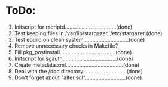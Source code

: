 # ToDo:
1. Initscript for rscriptd..................................(done)
2. Test keeping files in /var/lib/stargazer, /etc/stargazer.(done)
3. Test ebuild on clean system..............................(done)
4. Remove unnecessary checks in Makefile?
5. Fill pkg_postinstall.....................................(done)
6. Initscript for sgauth....................................(done)
7. Create metadata.xml......................................(done)
8. Deal with the /doc directory.............................(done)
9. Don't forget about "alter.sql"...........................(done)